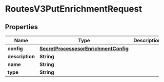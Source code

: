 

# RoutesV3PutEnrichmentRequest


## Properties

| Name | Type | Description | Notes |
|------------ | ------------- | ------------- | -------------|
|**config** | [**SecretProcessesorEnrichmentConfig**](SecretProcessesorEnrichmentConfig.md) |  |  [optional] |
|**description** | **String** |  |  [optional] |
|**name** | **String** |  |  [optional] |
|**type** | **String** |  |  [optional] |



